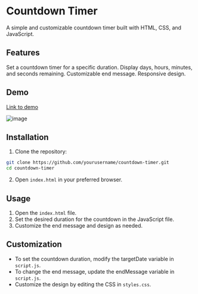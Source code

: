 # Countdown Timer

A simple and customizable countdown timer built with HTML, CSS, and JavaScript.

## Features
Set a countdown timer for a specific duration.
Display days, hours, minutes, and seconds remaining.
Customizable end message.
Responsive design.

## Demo
[Link to demo](https://codepen.io/Shravan-Dalavi/pen/RwzpXrM)
<br>

![image](https://github.com/user-attachments/assets/86d9c944-1957-47e7-a473-e1ad059f0e44)

## Installation
1. Clone the repository:
```bash
git clone https://github.com/yourusername/countdown-timer.git
cd countdown-timer
```
2. Open `index.html` in your preferred browser.

## Usage
1. Open the `index.html` file.
2. Set the desired duration for the countdown in the JavaScript file.
3. Customize the end message and design as needed.
   
## Customization
- To set the countdown duration, modify the targetDate variable in `script.js`.
- To change the end message, update the endMessage variable in `script.js`.
- Customize the design by editing the CSS in `styles.css`.
